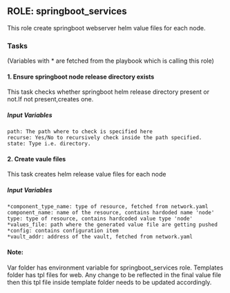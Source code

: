 ## ROLE: springboot_services
This role create springboot webserver helm value files for each node.

### Tasks
(Variables with * are fetched from the playbook which is calling this role)
#### 1. Ensure springboot node release directory exists
This task checks whether springboot helm release directory present or not.If not present,creates one.
##### Input Variables
  
    path: The path where to check is specified here
    recurse: Yes/No to recursively check inside the path specified.
    state: Type i.e. directory.

#### 2. Create vaule files
This task creates helm release value files for each node
##### Input Variables
    *component_type_name: type of resource, fetched from network.yaml
    component_name: name of the resource, contains hardoded name 'node'
    type: type of resource, contains hardcoded value type 'node'
    *values_file: path where the generated value file are getting pushed
    *config: contains configuration item
    *vault_addr: address of the vault, fetched from network.yaml

#### Note:
 Var folder has environment variable for springboot_services role. Templates folder has tpl files for web. Any change to be reflected in the final value file then this tpl file inside template folder needs to be updated accordingly.